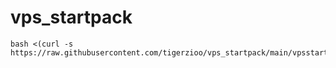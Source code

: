 # vps_startpack

```
bash <(curl -s https://raw.githubusercontent.com/tigerzioo/vps_startpack/main/vpsstartpack.sh)
```
